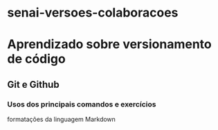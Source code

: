 # senai-versoes-colaboracoes

# Aprendizado sobre versionamento de código
## Git e Github
### Usos dos principais comandos e exercícios

formatações da linguagem Markdown



